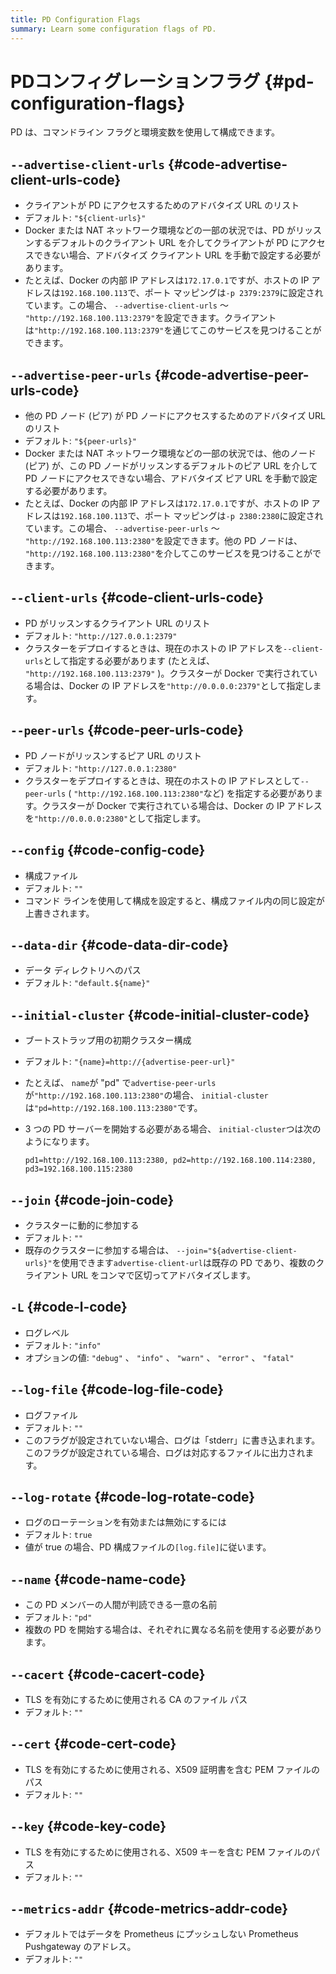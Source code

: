 ```yaml
---
title: PD Configuration Flags
summary: Learn some configuration flags of PD.
---
```


# PDコンフィグレーションフラグ {#pd-configuration-flags}

PD は、コマンドライン フラグと環境変数を使用して構成できます。

## <code>--advertise-client-urls</code> {#code-advertise-client-urls-code}

-   クライアントが PD にアクセスするためのアドバタイズ URL のリスト
-   デフォルト: `"${client-urls}"`
-   Docker または NAT ネットワーク環境などの一部の状況では、PD がリッスンするデフォルトのクライアント URL を介してクライアントが PD にアクセスできない場合、アドバタイズ クライアント URL を手動で設定する必要があります。
-   たとえば、Docker の内部 IP アドレスは`172.17.0.1`ですが、ホストの IP アドレスは`192.168.100.113`で、ポート マッピングは`-p 2379:2379`に設定されています。この場合、 `--advertise-client-urls` ～ `"http://192.168.100.113:2379"`を設定できます。クライアントは`"http://192.168.100.113:2379"`を通じてこのサービスを見つけることができます。

## <code>--advertise-peer-urls</code> {#code-advertise-peer-urls-code}

-   他の PD ノード (ピア) が PD ノードにアクセスするためのアドバタイズ URL のリスト
-   デフォルト: `"${peer-urls}"`
-   Docker または NAT ネットワーク環境などの一部の状況では、他のノード (ピア) が、この PD ノードがリッスンするデフォルトのピア URL を介して PD ノードにアクセスできない場合、アドバタイズ ピア URL を手動で設定する必要があります。
-   たとえば、Docker の内部 IP アドレスは`172.17.0.1`ですが、ホストの IP アドレスは`192.168.100.113`で、ポート マッピングは`-p 2380:2380`に設定されています。この場合、 `--advertise-peer-urls` ～ `"http://192.168.100.113:2380"`を設定できます。他の PD ノードは、 `"http://192.168.100.113:2380"`を介してこのサービスを見つけることができます。

## <code>--client-urls</code> {#code-client-urls-code}

-   PD がリッスンするクライアント URL のリスト
-   デフォルト: `"http://127.0.0.1:2379"`
-   クラスターをデプロイするときは、現在のホストの IP アドレスを`--client-urls`として指定する必要があります (たとえば、 `"http://192.168.100.113:2379"` )。クラスターが Docker で実行されている場合は、Docker の IP アドレスを`"http://0.0.0.0:2379"`として指定します。

## <code>--peer-urls</code> {#code-peer-urls-code}

-   PD ノードがリッスンするピア URL のリスト
-   デフォルト: `"http://127.0.0.1:2380"`
-   クラスターをデプロイするときは、現在のホストの IP アドレスとして`--peer-urls` ( `"http://192.168.100.113:2380"`など) を指定する必要があります。クラスターが Docker で実行されている場合は、Docker の IP アドレスを`"http://0.0.0.0:2380"`として指定します。

## <code>--config</code> {#code-config-code}

-   構成ファイル
-   デフォルト: `""`
-   コマンド ラインを使用して構成を設定すると、構成ファイル内の同じ設定が上書きされます。

## <code>--data-dir</code> {#code-data-dir-code}

-   データ ディレクトリへのパス
-   デフォルト: `"default.${name}"`

## <code>--initial-cluster</code> {#code-initial-cluster-code}

-   ブートストラップ用の初期クラスター構成
-   デフォルト: `"{name}=http://{advertise-peer-url}"`
-   たとえば、 `name`が &quot;pd&quot; で`advertise-peer-urls`が`"http://192.168.100.113:2380"`の場合、 `initial-cluster`は`"pd=http://192.168.100.113:2380"`です。
-   3 つの PD サーバーを開始する必要がある場合、 `initial-cluster`つは次のようになります。

    ```
    pd1=http://192.168.100.113:2380, pd2=http://192.168.100.114:2380, pd3=192.168.100.115:2380
    ```

## <code>--join</code> {#code-join-code}

-   クラスターに動的に参加する
-   デフォルト: `""`
-   既存のクラスターに参加する場合は、 `--join="${advertise-client-urls}"`を使用できます`advertise-client-url`は既存の PD であり、複数のクライアント URL をコンマで区切ってアドバタイズします。

## <code>-L</code> {#code-l-code}

-   ログレベル
-   デフォルト: `"info"`
-   オプションの値: `"debug"` 、 `"info"` 、 `"warn"` 、 `"error"` 、 `"fatal"`

## <code>--log-file</code> {#code-log-file-code}

-   ログファイル
-   デフォルト: `""`
-   このフラグが設定されていない場合、ログは「stderr」に書き込まれます。このフラグが設定されている場合、ログは対応するファイルに出力されます。

## <code>--log-rotate</code> {#code-log-rotate-code}

-   ログのローテーションを有効または無効にするには
-   デフォルト: `true`
-   値が true の場合、PD 構成ファイルの`[log.file]`に従います。

## <code>--name</code> {#code-name-code}

-   この PD メンバーの人間が判読できる一意の名前
-   デフォルト: `"pd"`
-   複数の PD を開始する場合は、それぞれに異なる名前を使用する必要があります。

## <code>--cacert</code> {#code-cacert-code}

-   TLS を有効にするために使用される CA のファイル パス
-   デフォルト: `""`

## <code>--cert</code> {#code-cert-code}

-   TLS を有効にするために使用される、X509 証明書を含む PEM ファイルのパス
-   デフォルト: `""`

## <code>--key</code> {#code-key-code}

-   TLS を有効にするために使用される、X509 キーを含む PEM ファイルのパス
-   デフォルト: `""`

## <code>--metrics-addr</code> {#code-metrics-addr-code}

-   デフォルトではデータを Prometheus にプッシュしない Prometheus Pushgateway のアドレス。
-   デフォルト: `""`
